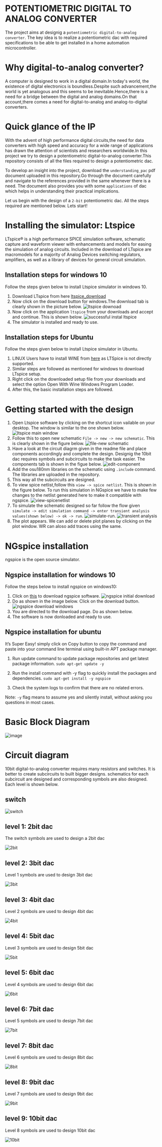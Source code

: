# POTENTIOMETRIC DIGITAL TO ANALOG CONVERTER
The project aims at designig a `potentiometric digital-to-analog converter`. The key idea is to realize a potentiometric dac with required specifications to be able to get installed in a home automation microcontroller.

# Why digital-to-analog converter?
A computer is designed to work in a digital domain.In today's world, the existence of digital electronics is boundless.Despite such advancement,the world is yet analogous and this seems to be inevitable.Hence,there is a need for a bridge between the digital and analog domains.On that account,there comes a need for digital-to-analog and analog-to-digital converters. 

# Quick glance of the IP
With the advent of high performance digital circuits,the need for data converters with high speed and accuracy for a wide range of applications has drawn the attention of scientists and researchers worldwide.In this project we try to design a potentiometric digital-to-analog converter.This repository consists of all the files required to design a potentiometric dac.

To develop an insight into the project, download the `understanding_pac` pdf document uploaded in this repository.Go through the document carefully and navigate to the references provided in the same whenever there is a need. The document also provides you with some `applications` of dac which helps in understanding their practical implications. 

Let us begin with the design of a `2-bit` potentiometric dac. All the steps required are mentioned below. Lets start!

# Installing the simulator: Ltspice

LTspice® is a high performance SPICE simulation software, schematic capture and waveform viewer with enhancements and models for easing the simulation of analog circuits. Included in the download of LTspice are macromodels for a majority of Analog Devices switching regulators, amplifiers, as well as a library of devices for general circuit simulation.

## Installation steps for windows 10

Follow the steps given below to install Ltspice simulator in windows 10.

1) Download LTspice from here [ltspice_download](https://www.analog.com/en/design-center/design-tools-and-calculators/ltspice-simulator.html#)
2) Now click on the download button for windows.The download tab is clearly shown in the picture below.
![ltspice downoad](https://user-images.githubusercontent.com/67196401/85849227-3512fb00-b7c8-11ea-98a5-528892f8a33a.PNG)
3) Now click on the application `ltspice` from your downloads and accept and continue. This is shown below.
![successful instal ltspice](https://user-images.githubusercontent.com/67196401/85849402-8327fe80-b7c8-11ea-98a4-498f695f9a70.PNG)
4) The simulator is installed and ready to use.

## Installation steps for Ubuntu

Follow the steps given below to install Ltspice simulator in Ubuntu.

1) LINUX Users have to install WINE from [here](https://wiki.winehq.org/Download) as LTSpice is not directly supported.
2) Similar steps are followed as mentioned for windows to download LTspice setup.
3) Right click on the downloaded setup file from your downloads and select the option Open With Wine Windows Program Loader.
4) After this, the basic installation steps are followed.

# Getting started with the design

1) Open Ltspice software by clicking on the shortcut icon vailable on your desktop. The window is similar to the one shown below.
![ltspice main window](https://user-images.githubusercontent.com/67196401/85849253-452ada80-b7c8-11ea-9d3d-79e5e875a459.PNG)
2) Follow this to open new schematic `File -> new -> new schematic`. This is clearly shown in the figure below.
![file-new schematic](https://user-images.githubusercontent.com/67196401/85849240-3fcd9000-b7c8-11ea-915d-8e252a8ad51c.png)
3) Have a look at the circuit diagrm given in the readme file and place components accordingly and complete the design. Designig the 10bit dac requires symbols and subcircuits to make the task easier. The components tab is shown in the figue below.
![edit-component](https://user-images.githubusercontent.com/67196401/85849237-3e03cc80-b7c8-11ea-88f8-e45040e358dc.png)
4) Add the osu180nm libraries on the schematic using `.include` command. The libraries are uploaded in the repository.
5) This way all the subcircuits are designed. 
6) To view spice netlist,follow this `view -> spice netlist`. This is shown in the figure below. To run this simulation in NGspice we have to make few changes to the netlist generated here to make it compatible with ngspice.
![view-spicenetlist](https://user-images.githubusercontent.com/67196401/85849277-4c51e880-b7c8-11ea-8a2a-054107dea26d.png)
7) To simulate the schematic designed so far follow the flow given `simulate -> edit simulation command -> enter transient analysis values(shown below) -> ok -> run`.
![simulate-run](https://user-images.githubusercontent.com/67196401/85849267-48be6180-b7c8-11ea-831f-2eb94a88d301.png).
![transient analysis](https://user-images.githubusercontent.com/67196401/85849275-4b20bb80-b7c8-11ea-9cfb-2249eba50d6f.png)
8) The plot appears. We can add or delete plot planes by clicking on the plot window. WR can aloso add traces using the same.

# NGspice installation 

ngspice is the open source simulator. 

## Ngspice installation for windows 10

Follow the steps below to install ngspice on windows10:

1) Click on [this](http://ngspice.sourceforge.net/download.html) to download ngspice software. 
![ngspice initial download](https://user-images.githubusercontent.com/67196401/85849263-478d3480-b7c8-11ea-9671-106272d1f433.PNG)
2) Do as shown in the image below. Click on the download button.
![ngspice download windows](https://user-images.githubusercontent.com/67196401/85849257-465c0780-b7c8-11ea-9ba1-f6a85f5025af.PNG)
3) You are directed to the download page. Do as shown below.
4) The software is now donloaded and ready to use.

## Ngspice installation for ubuntu

It’s Super Easy! simply click on Copy button to copy the command and paste into your command line terminal using built-in APT package manager.

1) Run update command to update package repositories and get latest package information.
`sudo apt-get update -y`

2) Run the install command with -y flag to quickly install the packages and dependencies.
`sudo apt-get install -y ngspice`

3) Check the system logs to confirm that there are no related errors. 

Note: `-y` flag means to assume yes and silently install, without asking you questions in most cases.

# Basic Block Diagram

![image](https://user-images.githubusercontent.com/67196401/85850273-1ada1c80-b7ca-11ea-83b5-da44a4f9aaf3.png)

# Circuit diagram

10bit digital-to-analog converter requires many resistors and switches. It is better to create subcircuits to built bigger designs. schematics for each subcircuit are designed and corresponding symbols are also designed. Each level is shown below.

## switch

![switch](https://user-images.githubusercontent.com/67196401/85849919-7526ad80-b7c9-11ea-9f11-c2b4338ae4e1.JPG)

## level 1: 2bit dac

The switch symbols are used to design a 2bit dac

![2bit](https://user-images.githubusercontent.com/67196401/85849886-67712800-b7c9-11ea-98b3-26025b8fb116.JPG)

## level 2: 3bit dac

Level 1 symbols are used to design 3bit dac

![3bit](https://user-images.githubusercontent.com/67196401/85849890-68a25500-b7c9-11ea-9c0d-bf77c11e7527.JPG)

## level 3: 4bit dac

Level 2 symbols are used to design 4bit dac

![4bit](https://user-images.githubusercontent.com/67196401/85849892-69d38200-b7c9-11ea-9c19-cb9590d1da5e.JPG)

## level 4: 5bit dac

Level 3 symbols are used to design 5bit dac

![5bit](https://user-images.githubusercontent.com/67196401/85849897-6b9d4580-b7c9-11ea-98a1-7926d100213c.JPG)

## level 5: 6bit dac

Level 4 symbols are used to design 6bit dac

![6bit](https://user-images.githubusercontent.com/67196401/85849900-6cce7280-b7c9-11ea-8f23-df760f569f4d.JPG)

## level 6: 7bit dac

Level 5 symbols are used to design 7bit dac

![7bit](https://user-images.githubusercontent.com/67196401/85849904-6dff9f80-b7c9-11ea-8e31-f0dc2ed3ef0e.JPG)

## level 7: 8bit dac

Level 6 symbols are used to design 8bit dac

![8bit](https://user-images.githubusercontent.com/67196401/85849907-6f30cc80-b7c9-11ea-80da-390b31c58c16.JPG)

## level 8: 9bit dac

Level 7 symbols are used to design 9bit dac

![9bit](https://user-images.githubusercontent.com/67196401/85849910-6fc96300-b7c9-11ea-8c99-88baa19e9bc4.JPG)

## level 9: 10bit dac

Level 8 symbols are used to design 10bit dac

![10bit](https://user-images.githubusercontent.com/67196401/85849913-70fa9000-b7c9-11ea-8d82-26d48d965e8a.JPG)




